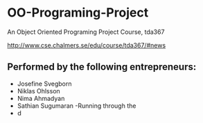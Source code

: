 # OO-Programing-Project
An Object Oriented Programing Project Course, tda367

http://www.cse.chalmers.se/edu/course/tda367/#news


## Performed by the following entrepreneurs:
- Josefine Svegborn
- Niklas Ohlsson
- Nima Ahmadyan
- Sathian Sugumaran
-Running through the
- d